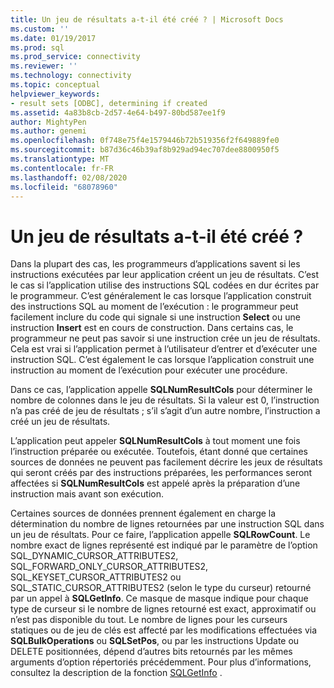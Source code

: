 ```yaml
---
title: Un jeu de résultats a-t-il été créé ? | Microsoft Docs
ms.custom: ''
ms.date: 01/19/2017
ms.prod: sql
ms.prod_service: connectivity
ms.reviewer: ''
ms.technology: connectivity
ms.topic: conceptual
helpviewer_keywords:
- result sets [ODBC], determining if created
ms.assetid: 4a83b8cb-2d57-4e64-b497-80bd587ee1f9
author: MightyPen
ms.author: genemi
ms.openlocfilehash: 0f748e75f4e1579446b72b519356f2f649889fe0
ms.sourcegitcommit: b87d36c46b39af8b929ad94ec707dee8800950f5
ms.translationtype: MT
ms.contentlocale: fr-FR
ms.lasthandoff: 02/08/2020
ms.locfileid: "68078960"
---
```

# <a name="was-a-result-set-created"></a>Un jeu de résultats a-t-il été créé ?
Dans la plupart des cas, les programmeurs d’applications savent si les instructions exécutées par leur application créent un jeu de résultats. C’est le cas si l’application utilise des instructions SQL codées en dur écrites par le programmeur. C’est généralement le cas lorsque l’application construit des instructions SQL au moment de l’exécution : le programmeur peut facilement inclure du code qui signale si une instruction **Select** ou une instruction **Insert** est en cours de construction. Dans certains cas, le programmeur ne peut pas savoir si une instruction crée un jeu de résultats. Cela est vrai si l’application permet à l’utilisateur d’entrer et d’exécuter une instruction SQL. C’est également le cas lorsque l’application construit une instruction au moment de l’exécution pour exécuter une procédure.  
  
 Dans ce cas, l’application appelle **SQLNumResultCols** pour déterminer le nombre de colonnes dans le jeu de résultats. Si la valeur est 0, l’instruction n’a pas créé de jeu de résultats ; s’il s’agit d’un autre nombre, l’instruction a créé un jeu de résultats.  
  
 L’application peut appeler **SQLNumResultCols** à tout moment une fois l’instruction préparée ou exécutée. Toutefois, étant donné que certaines sources de données ne peuvent pas facilement décrire les jeux de résultats qui seront créés par des instructions préparées, les performances seront affectées si **SQLNumResultCols** est appelé après la préparation d’une instruction mais avant son exécution.  
  
 Certaines sources de données prennent également en charge la détermination du nombre de lignes retournées par une instruction SQL dans un jeu de résultats. Pour ce faire, l’application appelle **SQLRowCount**. Le nombre exact de lignes représenté est indiqué par le paramètre de l’option SQL_DYNAMIC_CURSOR_ATTRIBUTES2, SQL_FORWARD_ONLY_CURSOR_ATTRIBUTES2, SQL_KEYSET_CURSOR_ATTRIBUTES2 ou SQL_STATIC_CURSOR_ATTRIBUTES2 (selon le type du curseur) retourné par un appel à **SQLGetInfo**. Ce masque de masque indique pour chaque type de curseur si le nombre de lignes retourné est exact, approximatif ou n’est pas disponible du tout. Le nombre de lignes pour les curseurs statiques ou de jeu de clés est affecté par les modifications effectuées via **SQLBulkOperations** ou **SQLSetPos**, ou par les instructions Update ou DELETE positionnées, dépend d’autres bits retournés par les mêmes arguments d’option répertoriés précédemment. Pour plus d’informations, consultez la description de la fonction [SQLGetInfo](../../../odbc/reference/syntax/sqlgetinfo-function.md) .
